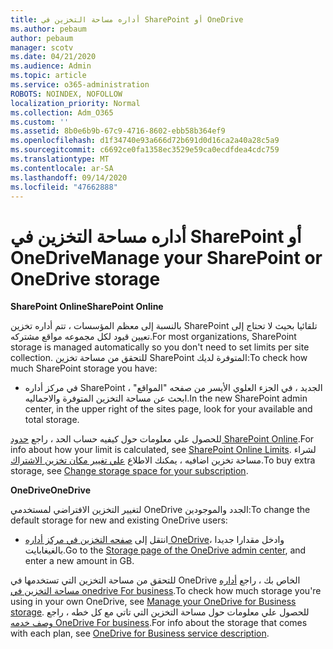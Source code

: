 ```yaml
---
title: أداره مساحة التخزين في SharePoint أو OneDrive
ms.author: pebaum
author: pebaum
manager: scotv
ms.date: 04/21/2020
ms.audience: Admin
ms.topic: article
ms.service: o365-administration
ROBOTS: NOINDEX, NOFOLLOW
localization_priority: Normal
ms.collection: Adm_O365
ms.custom: ''
ms.assetid: 8b0e6b9b-67c9-4716-8602-ebb58b364ef9
ms.openlocfilehash: d1f34740e93a666d72b691d0d16ca2a40a28c5a9
ms.sourcegitcommit: c6692ce0fa1358ec3529e59ca0ecdfdea4cdc759
ms.translationtype: MT
ms.contentlocale: ar-SA
ms.lasthandoff: 09/14/2020
ms.locfileid: "47662888"
---
```

# <a name="manage-your-sharepoint-or-onedrive-storage"></a><span data-ttu-id="642d9-102">أداره مساحة التخزين في SharePoint أو OneDrive</span><span class="sxs-lookup"><span data-stu-id="642d9-102">Manage your SharePoint or OneDrive storage</span></span>

 <span data-ttu-id="642d9-103">**SharePoint Online**</span><span class="sxs-lookup"><span data-stu-id="642d9-103">**SharePoint Online**</span></span>
  
<span data-ttu-id="642d9-104">بالنسبة إلى معظم المؤسسات ، تتم أداره تخزين SharePoint تلقائيا بحيث لا تحتاج إلى تعيين قيود لكل مجموعه مواقع مشتركه.</span><span class="sxs-lookup"><span data-stu-id="642d9-104">For most organizations, SharePoint storage is managed automatically so you don't need to set limits per site collection.</span></span> <span data-ttu-id="642d9-105">للتحقق من مساحة تخزين SharePoint المتوفرة لديك:</span><span class="sxs-lookup"><span data-stu-id="642d9-105">To check how much SharePoint storage you have:</span></span>
  
- <span data-ttu-id="642d9-106">في مركز أداره SharePoint الجديد ، في الجزء العلوي الأيسر من صفحه "المواقع" ، ابحث عن مساحة التخزين المتوفرة والاجماليه.</span><span class="sxs-lookup"><span data-stu-id="642d9-106">In the new SharePoint admin center, in the upper right of the sites page, look for your available and total storage.</span></span>
    
<span data-ttu-id="642d9-107">للحصول علي معلومات حول كيفيه حساب الحد ، راجع [حدود SharePoint Online](https://go.microsoft.com/fwlink/p/?LinkID=856113).</span><span class="sxs-lookup"><span data-stu-id="642d9-107">For info about how your limit is calculated, see [SharePoint Online Limits](https://go.microsoft.com/fwlink/p/?LinkID=856113).</span></span> <span data-ttu-id="642d9-108">لشراء مساحة تخزين اضافيه ، يمكنك الاطلاع [علي تغيير مكان تخزين الاشتراك](https://go.microsoft.com/fwlink/?linkid=866428).</span><span class="sxs-lookup"><span data-stu-id="642d9-108">To buy extra storage, see [Change storage space for your subscription](https://go.microsoft.com/fwlink/?linkid=866428).</span></span>
  
 <span data-ttu-id="642d9-109">**OneDrive**</span><span class="sxs-lookup"><span data-stu-id="642d9-109">**OneDrive**</span></span>
  
<span data-ttu-id="642d9-110">لتغيير التخزين الافتراضي لمستخدمي OneDrive الجدد والموجودين:</span><span class="sxs-lookup"><span data-stu-id="642d9-110">To change the default storage for new and existing OneDrive users:</span></span>
  
- <span data-ttu-id="642d9-111">انتقل إلى [صفحه التخزين في مركز أداره OneDrive](https://admin.onedrive.com/?v=StorageSettings)، وادخل مقدارا جديدا بالغيغابايت.</span><span class="sxs-lookup"><span data-stu-id="642d9-111">Go to the [Storage page of the OneDrive admin center](https://admin.onedrive.com/?v=StorageSettings), and enter a new amount in GB.</span></span>
    
<span data-ttu-id="642d9-112">للتحقق من مساحة التخزين التي تستخدمها في OneDrive الخاص بك ، راجع [أداره مساحة التخزين في onedrive For business](https://go.microsoft.com/fwlink/?linkid=866429).</span><span class="sxs-lookup"><span data-stu-id="642d9-112">To check how much storage you're using in your own OneDrive, see [Manage your OneDrive for Business storage](https://go.microsoft.com/fwlink/?linkid=866429).</span></span> <span data-ttu-id="642d9-113">للحصول علي معلومات حول مساحة التخزين التي تاتي مع كل خطه ، راجع [وصف خدمه OneDrive For business](https://go.microsoft.com/fwlink/p/?LinkID=826071).</span><span class="sxs-lookup"><span data-stu-id="642d9-113">For info about the storage that comes with each plan, see [OneDrive for Business service description](https://go.microsoft.com/fwlink/p/?LinkID=826071).</span></span>
  

